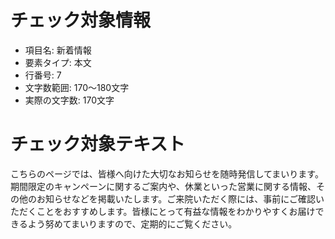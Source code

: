 # チェック対象情報

- 項目名: 新着情報
- 要素タイプ: 本文
- 行番号: 7
- 文字数範囲: 170～180文字
- 実際の文字数: 170文字

# チェック対象テキスト

こちらのページでは、皆様へ向けた大切なお知らせを随時発信してまいります。期間限定のキャンペーンに関するご案内や、休業といった営業に関する情報、その他のお知らせなどを掲載いたします。ご来院いただく際には、事前にご確認いただくことをおすすめします。皆様にとって有益な情報をわかりやすくお届けできるよう努めてまいりますので、定期的にご覧ください。
